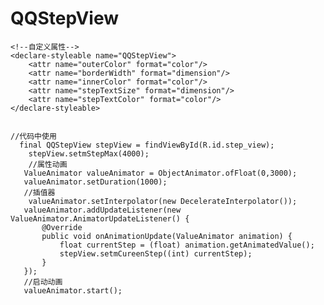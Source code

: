 # QQStepView


	<!--自定义属性-->
	<declare-styleable name="QQStepView">
		<attr name="outerColor" format="color"/>
		<attr name="borderWidth" format="dimension"/>
		<attr name="innerColor" format="color"/>
		<attr name="stepTextSize" format="dimension"/>
		<attr name="stepTextColor" format="color"/>
	</declare-styleable>
	
	
	//代码中使用
	  final QQStepView stepView = findViewById(R.id.step_view);
        stepView.setmStepMax(4000);
        //属性动画
       ValueAnimator valueAnimator = ObjectAnimator.ofFloat(0,3000);
       valueAnimator.setDuration(1000);
       //插值器
        valueAnimator.setInterpolator(new DecelerateInterpolator());
       valueAnimator.addUpdateListener(new ValueAnimator.AnimatorUpdateListener() {
           @Override
           public void onAnimationUpdate(ValueAnimator animation) {
               float currentStep = (float) animation.getAnimatedValue();
               stepView.setmCureenStep((int) currentStep);
           }
       });
       //启动动画
       valueAnimator.start();
